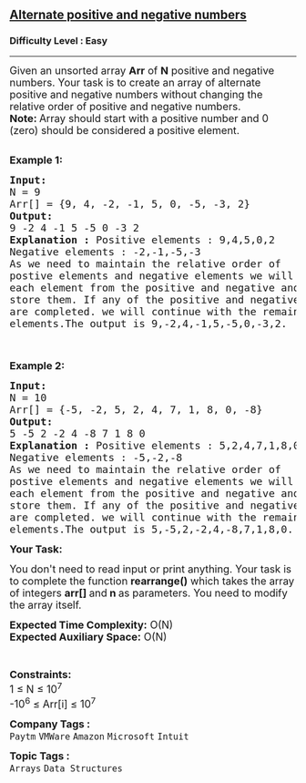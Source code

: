 <h2><a href="https://practice.geeksforgeeks.org/problems/array-of-alternate-ve-and-ve-nos1401/0">Alternate positive and negative numbers</a></h2><h3>Difficulty Level : Easy</h3><hr><div class="problems_problem_content__Xm_eO"><p><span style="font-size: 18px;">Given an unsorted array <strong>Arr</strong> of <strong>N</strong> positive and negative numbers. Your task is to create an array of alternate positive and negative numbers without changing the relative order of positive and negative numbers.<br><strong>Note: </strong>Array should start with a positive number and 0 (zero) should be considered a positive element.</span><br>&nbsp;</p>
<p><span style="font-size: 18px;"><strong>Example 1:</strong></span></p>
<pre><span style="font-size: 18px;"><strong>Input: 
</strong>N = 9
Arr[] = {9, 4, -2, -1, 5, 0, -5, -3, 2}
<strong>Output:</strong>
9 -2 4 -1 5 -5 0 -3 2
<strong>Explanation : </strong>Positive elements : 9,4,5,0,2
Negative elements : -2,-1,-5,-3
As we need to maintain the relative order of
postive elements and negative elements we will pick
each element from the positive and negative and will
store them. If any of the positive and negative numbers
are completed. we will continue with the remaining signed
elements.The output is 9,-2,4,-1,5,-5,0,-3,2.

</span></pre>
<p><span style="font-size: 18px;"><strong>Example 2:</strong></span></p>
<pre><span style="font-size: 18px;"><strong>Input:</strong>
N = 10
Arr[] = {-5, -2, 5, 2, 4, 7, 1, 8, 0, -8}
<strong>Output:</strong>
5 -5 2 -2 4 -8 7 1 8 0
<strong>Explanation : </strong>Positive elements : 5,2,4,7,1,8,0
Negative elements : -5,-2,-8
As we need to maintain the relative order of
postive elements and negative elements we will pick
each element from the positive and negative and will
store them. If any of the positive and negative numbers
are completed. we will continue with the remaining signed
elements.The output is 5,-5,2,-2,4,-8,7,1,8,0.</span></pre>
<p><strong style="font-size: 18px;">Your Task:&nbsp;&nbsp;</strong></p>
<p><span style="font-size: 18px;">You don't need to read input or print anything. Your task is to complete the function&nbsp;<strong>rearrange()</strong>&nbsp;which takes the array of integers&nbsp;<strong>arr[]</strong><strong>&nbsp;</strong>and<strong>&nbsp;n&nbsp;</strong>as parameters. You need to modify the array itself.</span></p>
<p><span style="font-size: 18px;"><strong>Expected Time Complexity:</strong>&nbsp;O(N)<br><strong>Expected Auxiliary Space:</strong>&nbsp;O(N)</span></p>
<p>&nbsp;</p>
<p><span style="font-size: 18px;"><strong>Constraints:</strong><br>1 ≤ N&nbsp;≤ 10<sup>7</sup><br>-10<sup>6</sup> ≤ Arr[i] ≤ 10<sup>7</sup></span></p></div><p><span style=font-size:18px><strong>Company Tags : </strong><br><code>Paytm</code>&nbsp;<code>VMWare</code>&nbsp;<code>Amazon</code>&nbsp;<code>Microsoft</code>&nbsp;<code>Intuit</code>&nbsp;<br><p><span style=font-size:18px><strong>Topic Tags : </strong><br><code>Arrays</code>&nbsp;<code>Data Structures</code>&nbsp;